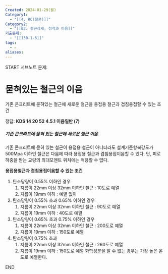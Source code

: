 ```yaml
---
Created: 2024-01-29(월)
Category1:
  - "[[4. RC(철콘)]]"
Category2:
  - "[[03. 철근상세, 정착과 이음]]"
기출문제:
  - "[[130-1-6]]"
tags:
  - ✏️
aliases:
---
```

START
서브노트
문제:  
# 묻혀있는 철근의 이음 

기존 콘크리트에 묻혀있는 철근에 새로운 철근을 용접용 철근과 겹침용접할 수 있는 조건

정답: 
**KDS 14 20 52 4.5.1 이음일반 (7)**
##### 기존 콘크리트에 묻혀 있는 철근에 새로운 철근 이음

기존 콘크리트에 묻혀 있는 철근이 용접용 철근이 아니더라도 설계기준항복강도가 500Mpa 이하인 철근은 다음에 따라 용접용 철근과 겹침용접이음할 수 있다. 단, 피로하중을 받는 교량의 최대모멘트 위치에는 적용할 수 없다.

**용접용철근과 겹침용접이음할 수 있는 조건**

1. 탄소당량이 0.55% 이하인 경우
    1. 지름이 22mm 이상 32mm 이하인 철근 : 10도로 예열
    2. 지름이 19mm 이하 : 예열 없이
2. 탄소당량이 0.55% 초과 0.65% 이하인 경우
    1. 지름이 22mm 이상 32mm 이하인 철근 : 90도로 예열
    2. 지름이 19mm 이하 : 40도로 예열
3. 탄소당량이 0.65% 초과 0.75% 이하인 경우
    1. 지름이 22mm 이상 32mm 이하인 철근 : 200도로 예열
    2. 지름이 19mm 이하 : 150도로 예열
4. 탄소당량이 0.75% 초과
    1. 지름이 22mm 이상 32mm 이하인 철근 : 260도로 예열
    2. 지름이 19mm 이하 : 150도로 예열
화학성분을 알 수 없는 경우는 가장 높은 온도로 예열한다.
<!--ID: 1687356618515-->
END